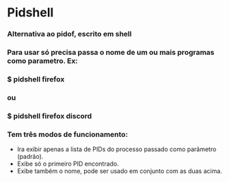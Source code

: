 # Pidshell
### Alternativa ao pidof, escrito em shell

### Para usar só precisa passa o nome de um ou mais programas como parametro. Ex:
### $ pidshell firefox
### ou
### $ pidshell firefox discord

### Tem três modos de funcionamento:
* Ira exibir apenas a lista  de PIDs do processo passado como parâmetro (padrão).
* Exibe só o primeiro PID encontrado.
* Exibe também o nome, pode ser usado em conjunto com as duas acima.
